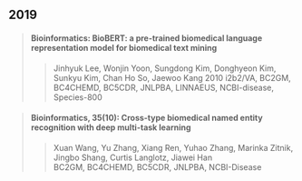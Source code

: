 ## 2019

>#### Bioinformatics: BioBERT: a pre-trained biomedical language representation model for biomedical text mining  
>>Jinhyuk Lee, Wonjin Yoon, Sungdong Kim, Donghyeon Kim, Sunkyu Kim, Chan Ho So, Jaewoo Kang 
>>2010 i2b2/VA, BC2GM, BC4CHEMD, BC5CDR, JNLPBA, LINNAEUS, NCBI-disease, Species-800

>#### Bioinformatics, 35(10): Cross-type biomedical named entity recognition with deep multi-task learning  
>>Xuan Wang, Yu Zhang, Xiang Ren, Yuhao Zhang, Marinka Zitnik, Jingbo Shang, Curtis Langlotz, Jiawei Han  
>>BC2GM, BC4CHEMD, BC5CDR, JNLPBA, NCBI-Disease  
